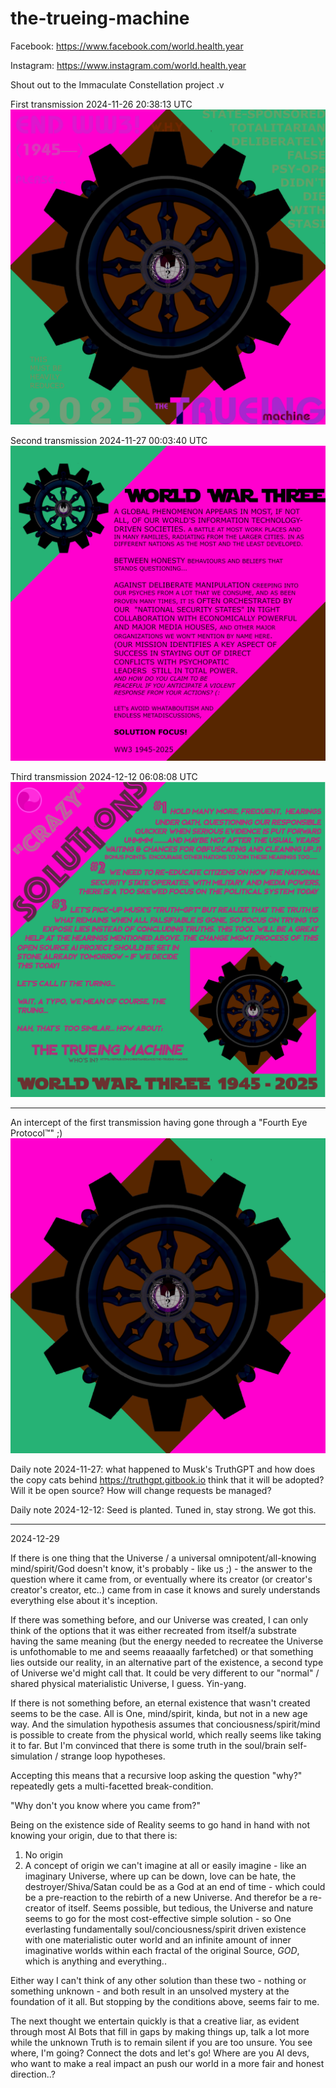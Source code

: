 # the-trueing-machine

Facebook: https://www.facebook.com/world.health.year

Instagram: https://www.instagram.com/world.health.year

Shout out to the Immaculate Constellation project .v

First transmission 2024-11-26 20:38:13 UTC
![Let's get real](T001-the-truering-machine.png)

Second transmission 2024-11-27 00:03:40 UTC
![The third world war affects a majority of the population and is against Conciousness/Truth/Good/Decency/Honesty/Wholeness and the weapons of choice are Polarity (false dichotomies), Violence, Hurtful Self-centeredness aka Destructive fear/negativity-driven Narcissism and Lies](T002-world-war-three.png)

Third transmission 2024-12-12 06:08:08 UTC
![Planting a seed....](T003_crazy_solutions.png)

---------------------

An intercept of the first transmission having gone through a "Fourth Eye Protocol™" ;)
![Real got gat and turned clean](T001-the-truering-machine_clean.png)

Daily note 2024-11-27: what happened to Musk's TruthGPT and how does the copy cats behind https://truthgpt.gitbook.io think that it will be adopted? Will it be open source? How will change requests be managed? 

Daily note 2024-12-12: Seed is planted. Tuned in, stay strong. We got this.

---------------------

2024-12-29 

If there is one thing that the Universe / a universal omnipotent/all-knowing mind/spirit/God doesn't know, it's probably - like us ;) - the answer to the question where it came from, or eventually where its creator (or creator's creator's creator, etc..) came from in case it knows and surely understands everything else about it's inception.

If there was something before, and our Universe was created, I can only think of the options that it was either recreated from itself/a substrate having the same meaning (but the energy needed to recreatee the Universe is unfothomable to me and seems reaaaally farfetched) or that something lies outside our reality, in an alternative part of the existence, a second type of Universe we'd might call that. It could be very different to our "normal" / shared physical materialistic Universe, I guess. Yin-yang.

If there is not something before, an eternal existence that wasn't created seems to be the case. All is One, mind/spirit, kinda, but not in a new age way. And the simulation hypothesis assumes that conciousness/spirit/mind is possible to create from the physical world, which really seems like taking it to far. But I'm convinced that there is some truth in the soul/brain self-simulation / strange loop hypotheses.

Accepting this means that a recursive loop asking the question "why?" repeatedly gets a multi-facetted break-condition.

"Why don't you know where you came from?"

Being on the existence side of Reality seems to go hand in hand with not knowing your origin, due to that there is:

1) No origin
2) A concept of origin we can't imagine at all or easily imagine - like an imaginary Universe, where up can be down, love can be hate, the destroyer/Shiva/Satan could be as a God at an end of time - which could be a pre-reaction to the rebirth of a new Universe. And therefor be a re-creator of itself. Seems possible, but tedious, the Universe and nature seems to go for the most cost-effective simple solution - so One everlasting fundamentally soul/conciousness/spirit driven existence with one materialistic outer world and an infinite amount of inner imaginative worlds within each fractal of the original Source, *GOD*, which is anything and everything..

Either way I can't think of any other solution than these two - nothing or something unknown - and both result in an unsolved mystery at the foundation of it all. But stopping by the conditions above, seems fair to me.

The next thought we entertain quickly is that a creative liar, as evident through most AI Bots that fill in gaps by making things up, talk a lot more while the unknown Truth is to remain silent if you are too unsure. You see where, I'm going? Connect the dots and let's go! Where are you AI devs, who want to make a real impact an push our world in a more fair and honest direction..?
